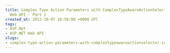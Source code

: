 ```yaml
---
title: Complex Type Action Parameters with ComplexTypeAwareActionSelector in ASP.NET
  Web API - Part 1
created_at: 2012-10-07 10:56:00 +0000 UTC
tags:
- ASP.Net
- ASP.NET Web API
slugs:
- complex-type-action-parameters-with-complextypeawareactionselector-in-asp-net-web-api-part-1
---
```

